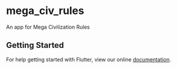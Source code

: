 # mega_civ_rules

An app for Mega Civilization Rules

## Getting Started

For help getting started with Flutter, view our online
[documentation](https://flutter.io/).
